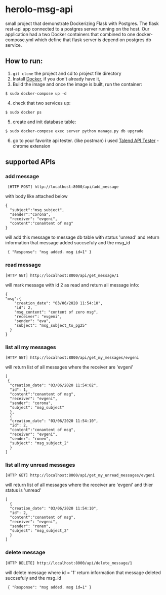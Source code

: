 # herolo-msg-api

small project that demonstrate Dockerizing Flask with Postgres. 
The flask rest-api app connected to a postgres server running on the host. 
Our application had a two Docker containers that combined to one docker-compose.yml which define that flask server is depend on postgres db service.

## How to run:

1. `git clone` the project and cd to project file directory
2. Install [Docker](https://docs.docker.com/install/), if you don't already have it,
3. Build the image and once the image is built, run the container:
```
$ sudo docker-compose up -d 
```
4. check that two services up:
```
$ sudo docker ps 
```
5. create and init database table:
```
$ sudo docker-compose exec server python manage.py db upgrade 
```
6. go to your favorite api tester. (like postman)
i used [Talend API Tester](https://chrome.google.com/webstore/detail/talend-api-tester-free-ed/aejoelaoggembcahagimdiliamlcdmfm) - chrome extension

## supported APIs

### add message

``` [HTTP POST] http://localhost:8000/api/add_message```

with body like attached below 

```
{
  "subject":"msg subject",
  "sender":"corona",
  "receiver": "evgeni",
  "content":"conantent of msg"
}
```
will add this message to message db table with status 'unread' and return information that message added succsefuly and the msg_id

``` { "Response": "msg added. msg id=1" }```

### read message
```[HTTP GET] http://localhost:8000/api/get_message/1```

will mark message with id 2 as read and return all message info:

```
{
"msg":{
    "creation_date": "03/06/2020 11:54:10",
    "id": 2,
    "msg_content": "content of zero msg",
    "receiver": "evgeni",
    "sender": "eva",
    "subject": "msg_subject_to_pg25"
  }
}
```

### list all my messages
```[HTTP GET] http://localhost:8000/api/get_my_messages/evgeni```

will return list of all messages where the receiver are 'evgeni'
```
[
 {
  "creation_date": "03/06/2020 11:54:02",
  "id": 1,
  "content":"conantent of msg",
  "receiver": "evgeni",
  "sender": "corona",
  "subject": "msg_subject"
  },
  {
  "creation_date": "03/06/2020 11:54:10",
  "id": 2,
  "content":"conantent of msg",
  "receiver": "evgeni",
  "sender": "ronen",
  "subject": "msg_subject_2"
  }
]
```
### list all my unread messages
```[HTTP GET] http://localhost:8000/api/get_my_unread_messages/evgeni```

will return list of all messages where the receiver are 'evgeni' and thier status is 'unread'
```
[
  {
  "creation_date": "03/06/2020 11:54:10",
  "id": 2,
  "content":"conantent of msg",
  "receiver": "evgeni",
  "sender": "ronen",
  "subject": "msg_subject_2"
  }
]
```
### delete message
```[HTTP DELETE] http://localhost:8000/api/delete_message/1```

will delete message where id = '1' return information that message deleted succsefuly and the msg_id

``` { "Response": "msg added. msg id=1" }```

